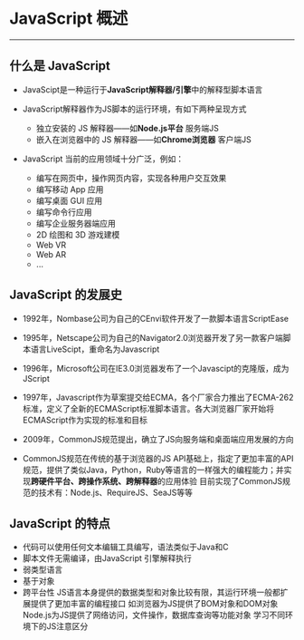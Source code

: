 # JavaScript 概述

---

## 什么是 JavaScript

  * JavaScipt是一种运行于**JavaScript解释器/引擎**中的解释型脚本语言
  
  * JavaScript解释器作为JS脚本的运行环境，有如下两种呈现方式

    * 独立安装的 JS 解释器——如**Node.js平台**
      服务端JS
    * 嵌入在浏览器中的 JS 解释器——如**Chrome浏览器**
      客户端JS
  * JavaScript 当前的应用领域十分广泛，例如：
    * 编写在网页中，操作网页内容，实现各种用户交互效果
    * 编写移动 App 应用
    * 编写桌面 GUI 应用
    * 编写命令行应用
    * 编写企业服务器端应用
    * 2D 绘图和 3D 游戏建模
    * Web VR
    * Web AR
    * ...
  
## JavaScript 的发展史

  * 1992年，Nombase公司为自己的CEnvi软件开发了一款脚本语言ScriptEase
  * 1995年，Netscape公司为自己的Navigator2.0浏览器开发了另一款客户端脚本语言LiveScipt，重命名为Javascript
  * 1996年，Microsoft公司在IE3.0浏览器发布了一个Javascipt的克隆版，成为JScript
  
  * 1997年，Javascript作为草案提交给ECMA，各个厂家合力推出了ECMA-262标准，定义了全新的ECMAScript标准脚本语言。各大浏览器厂家开始将ECMAScript作为实现的标准和目标
  * 2009年，CommonJS规范提出，确立了JS向服务端和桌面端应用发展的方向
  
  * CommonJS规范在传统的基于浏览器的JS API基础上，指定了更加丰富的API规范，提供了类似Java，Python，Ruby等语言的一样强大的编程能力；并实现**跨硬件平台、跨操作系统、跨解释器**的应用体验
    目前实现了CommonJS规范的技术有：Node.js、RequireJS、SeaJS等等
  
## JavaScript 的特点

  * 代码可以使用任何文本编辑工具编写，语法类似于Java和C
  * 脚本文件无需编译，由JavaScript 引擎解释执行
  * 弱类型语言
  * 基于对象
  * 跨平台性
  JS语言本身提供的数据类型和对象比较有限，其运行环境一般都扩展提供了更加丰富的编程接口
  如浏览器为JS提供了BOM对象和DOM对象
  Node.js为JS提供了网络访问，文件操作，数据库查询等功能对象
  学习不同环境下的JS注意区分